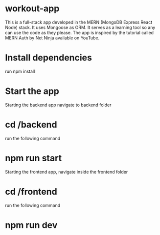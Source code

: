 # workout-app
This is a full-stack app developed in the MERN (MongoDB Express React Node) stack. It uses Mongoose as ORM.
It serves as a learning tool so any can use the code as they please.
The app is inspired by the tutorial called MERN Auth by Net Ninja available on YouTube.

# Install dependencies
run npm install
# Start the app
Starting the backend app navigate to backend folder
# cd /backend 
run the following command
# npm run start
Starting the frontend app, navigate inside the frontend folder
# cd /frontend 
run the following command
# npm run dev
